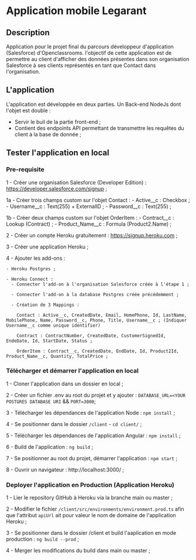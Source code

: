 # Application mobile Legarant

## Description

Application pour le projet final du parcours développeur d'application (Salesforce) d'Openclassrooms. l'objectif de cette application est de permettre au client d'afficher des données présentes dans son organisation Salesforce à ses clients représentés en tant que Contact dans l'organisation.

## L'application

L'application est développée en deux parties. Un Back-end NodeJs dont l'objet est double :
- Servir le buil de la partie front-end ;
- Contient des endpoints API permettant de transmettre les requêtes du client à la base de donnée ;

## Tester l'application en local

### Pre-requisite

1 - Créer une organisation Salesforce (Developer Edition) : https://developer.salesforce.com/signup ;

  1a - Créer trois champs custom sur l'objet Contact :
    - Active__c : Checkbox ;
    - Username__c : Text(255) + ExternalID ;
    - Password__c : Text(255) ;

  1b - Créer deux champs custom sur l'objet OrderItem :
    - Contract__c : Lookup (Contract) ;
    - Product_Name__c : Formula (Product2.Name) ;

2 - Créer un compte Heroku gratuitement : https://signup.heroku.com ;

3 - Créer une application Heroku ;

4 - Ajouter les add-ons :

    - Heroku Postgres ;
    
    - Heroku Connect :
      - Connecter l'add-on à l'organisation Salesforce créée à l'étape 1 ;
      
      - Connecter l'add-on à la database Postgres créée précédemment ;
     
      - Création de 3 Mappings :
        
        Contact : Active__c, CreatedDate, Email, HomePhone, Id, LastName, MobilePhone, Name, Password__c, Phone, Title, Username__c ; (Indiquer Username__c comme unique identifier)

        Contract : ContractNumber, CreatedDate, CustomerSignedId, EndeDate, Id, StartDate, Status ;

        OrderItem : Contract__c, CreatedDate, EndDate, Id, Product2Id, Product_Name__c, Quantity, TotalPrice ;

### Télécharger et démarrer l'application en local

1 - Cloner l'application dans un dossier en local ;

2 - Créer un fichier .env au root du projet et y ajouter : `DATABASE_URL=<YOUR POSTGRES DATABASE URI` && `PORT=3000`;

3 - Télécharger les dépendances de l'application Node : `npm install` ;

4 - Se positionner dans le dossier `/client` - `cd client/` ;

5 - Télécharger les dépendances de l'application Angular : `npm install` ;

6 - Build de l'application : `ng build` ;

7 - Se positionner au root du projet, démarrer l'application : `npm start` ;

8 - Ouvrir un navigateur : http://localhost:3000/ ;

### Deployer l'application en Production (Application Heroku)

1 - Lier le repository GitHub à Heroku via la branche main ou master ;

2 - Modifier le fichier `/client/src/environments/environment.prod.ts` afin que l'attribut `apiUrl` ait pour valeur le nom de domaine de l'application Heroku ;

3 - Se positionner dans le dossier /client et build l'aaplication en mode production : `ng build --prod` ;

4 - Merger les modifications du build dans main ou master ;
